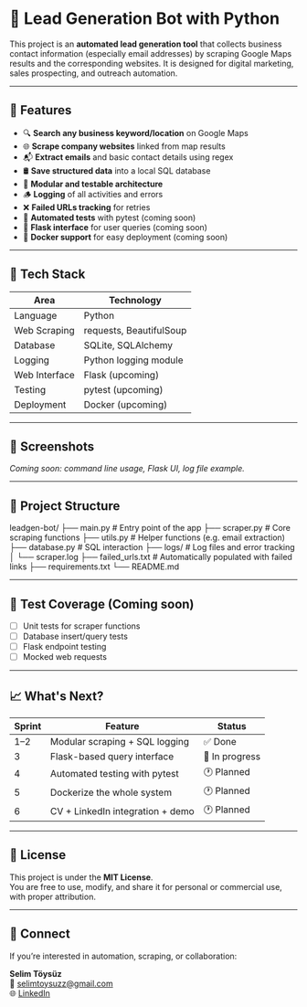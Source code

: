 # 🧠 Lead Generation Bot with Python

This project is an **automated lead generation tool** that collects business contact information (especially email addresses) by scraping Google Maps results and the corresponding websites. It is designed for digital marketing, sales prospecting, and outreach automation.

---

## 🚀 Features

- 🔍 **Search any business keyword/location** on Google Maps
- 🌐 **Scrape company websites** linked from map results
- 📬 **Extract emails** and basic contact details using regex
- 🛢️ **Save structured data** into a local SQL database
- 🧱 **Modular and testable architecture**
- 🪵 **Logging** of all activities and errors
- ❌ **Failed URLs tracking** for retries
- 🧪 **Automated tests** with pytest (coming soon)
- 🧩 **Flask interface** for user queries (coming soon)
- 🐳 **Docker support** for easy deployment (coming soon)

---

## 🧰 Tech Stack

| Area           | Technology           |
|----------------|----------------------|
| Language       | Python               |
| Web Scraping   | requests, BeautifulSoup |
| Database       | SQLite, SQLAlchemy   |
| Logging        | Python logging module |
| Web Interface  | Flask (upcoming)     |
| Testing        | pytest (upcoming)    |
| Deployment     | Docker (upcoming)    |

---

## 📸 Screenshots

*Coming soon: command line usage, Flask UI, log file example.*

---

## 📂 Project Structure

leadgen-bot/
├── main.py              # Entry point of the app
├── scraper.py           # Core scraping functions
├── utils.py             # Helper functions (e.g. email extraction)
├── database.py          # SQL interaction
├── logs/                # Log files and error tracking
│   └── scraper.log
├── failed_urls.txt      # Automatically populated with failed links
├── requirements.txt
└── README.md

---

## 🧪 Test Coverage (Coming soon)

- [ ] Unit tests for scraper functions
- [ ] Database insert/query tests
- [ ] Flask endpoint testing
- [ ] Mocked web requests

---

## 📈 What's Next?

| Sprint | Feature                             | Status     |
|--------|--------------------------------------|------------|
| 1–2    | Modular scraping + SQL logging       | ✅ Done     |
| 3      | Flask-based query interface          | 🔄 In progress |
| 4      | Automated testing with pytest        | 🕐 Planned  |
| 5      | Dockerize the whole system           | 🕐 Planned  |
| 6      | CV + LinkedIn integration + demo     | 🕐 Planned  |

---

## 📄 License

This project is under the **MIT License**.  
You are free to use, modify, and share it for personal or commercial use, with proper attribution.

---

## 🤝 Connect

If you’re interested in automation, scraping, or collaboration:

**Selim Töysüz**  
📧 selimtoysuzz@gmail.com  
🌐 [LinkedIn](https://www.linkedin.com/in/selimtoysuz/)


